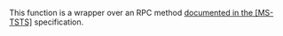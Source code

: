 This function is a wrapper over an RPC method [documented in the [MS-TSTS]](https://learn.microsoft.com/en-us/openspecs/windows_protocols/ms-tsts/2777bdba-a4c7-480b-ae34-fb234d207bd2) specification.

